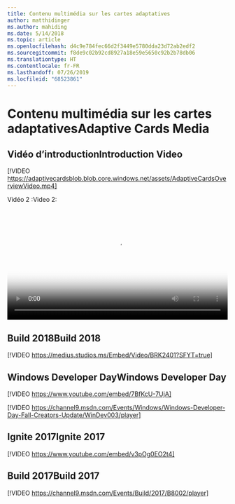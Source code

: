 ```yaml
---
title: Contenu multimédia sur les cartes adaptatives
author: matthidinger
ms.author: mahiding
ms.date: 5/14/2018
ms.topic: article
ms.openlocfilehash: d4c9e784fec66d2f3449e5780dda23d72ab2edf2
ms.sourcegitcommit: f8de9c02b92cd8927a18e59e5650c92b2b78db06
ms.translationtype: HT
ms.contentlocale: fr-FR
ms.lasthandoff: 07/26/2019
ms.locfileid: "68523861"
---
```

# <a name="adaptive-cards-media"></a><span data-ttu-id="5681a-102">Contenu multimédia sur les cartes adaptatives</span><span class="sxs-lookup"><span data-stu-id="5681a-102">Adaptive Cards Media</span></span>


## <a name="introduction-video"></a><span data-ttu-id="5681a-103">Vidéo d’introduction</span><span class="sxs-lookup"><span data-stu-id="5681a-103">Introduction Video</span></span>

[!VIDEO https://adaptivecardsblob.blob.core.windows.net/assets/AdaptiveCardsOverviewVideo.mp4]

<span data-ttu-id="5681a-104">Vidéo 2 :</span><span class="sxs-lookup"><span data-stu-id="5681a-104">Video 2:</span></span>

<video controls width="100%" poster="../content/videoposter.png">
    <source src="https://adaptivecardsblob.blob.core.windows.net/assets/AdaptiveCardsOverviewVideo.mp4" type="video/mp4">
</video>

## <a name="build-2018"></a><span data-ttu-id="5681a-105">Build 2018</span><span class="sxs-lookup"><span data-stu-id="5681a-105">Build 2018</span></span>

[!VIDEO https://medius.studios.ms/Embed/Video/BRK2401?SFYT=true]

## <a name="windows-developer-day"></a><span data-ttu-id="5681a-106">Windows Developer Day</span><span class="sxs-lookup"><span data-stu-id="5681a-106">Windows Developer Day</span></span>

[!VIDEO https://www.youtube.com/embed/7BfKcU-7UjA]

[!VIDEO https://channel9.msdn.com/Events/Windows/Windows-Developer-Day-Fall-Creators-Update/WinDev003/player]

## <a name="ignite-2017"></a><span data-ttu-id="5681a-107">Ignite 2017</span><span class="sxs-lookup"><span data-stu-id="5681a-107">Ignite 2017</span></span>

[!VIDEO https://www.youtube.com/embed/v3pOg0EO2t4]

## <a name="build-2017"></a><span data-ttu-id="5681a-108">Build 2017</span><span class="sxs-lookup"><span data-stu-id="5681a-108">Build 2017</span></span> 

[!VIDEO https://channel9.msdn.com/Events/Build/2017/B8002/player]

